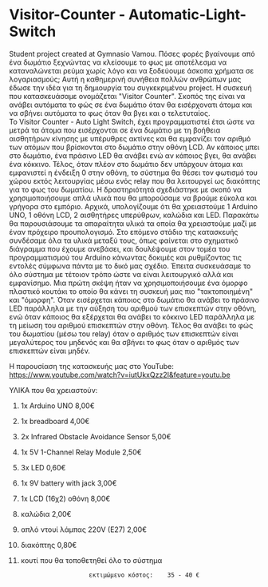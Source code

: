 # Visitor-Counter - Automatic-Light-Switch
Student project created at Gymnasio Vamou.
Πόσες φορές βγαίνουμε από ένα δωμάτιο ξεχνώντας να κλείσουμε το φως με αποτέλεσμα να καταναλώνεται ρεύμα χωρίς λόγο και να ξοδεύουμε άσκοπα χρήματα σε λογαριασμούς; Αυτή η καθημερινή συνήθεια πολλών ανθρώπων μας έδωσε την ιδέα για τη δημιουργία του συγκεκριμένου project. 
Η συσκευή που κατασκευάσαμε ονομάζεται "Visitor Counter". Σκοπός της είναι να ανάβει αυτόματα το φώς σε ένα δωμάτιο όταν θα εισέρχονατι άτομα και να σβήνει αυτόματα το φως όταν θα βγει και ο τελετυταίος.  
Το Visitor Counter - Auto Light Switch, έχει προγραμματιστεί έτσι ώστε να μετρά τα άτομα που εισέρχονται σε ένα δωμάτιο με τη βοήθεια αισθητήρων κίνησης με υπέρυθρες ακτίνες και θα εμφανίζει τον αριθμό των ατόμων που βρίσκονται στο δωμάτιο στην οθόνη LCD. Αν κάποιος μπει στο δωμάτιο, ένα πράσινο LED θα ανάβει ενώ αν κάποιος βγει, θα ανάβει ένα κόκκινο. Τέλος, όταν πλέον στο δωμάτιο δεν υπάρχουν άτομα και εμφανιστεί η ένδειξη 0 στην οθόνη, το σύστημα θα θέσει τον φωτισμό του χώρου εκτός λειτουργίας μέσω ενός relay που θα λειτουργεί ως διακόπτης για το φως του δωματίου.
Η δραστηριότητά σχεδιάστηκε με σκοπό να χρησιμοποιήσουμε απλά υλικά που θα μπορούσαμε να βρούμε εύκολα και γρήγορα στο εμπόριο. Αρχικά, υπολογίζουμε ότι θα χρειαστούμε 1 Arduino UNO, 1 οθόνη LCD, 2 αισθητήρες υπερύθρων, καλώδια και LED.  Παρακάτω θα παρουσιάσουμε τα απαραίτητα υλικά τα οποία θα χρειαστούμε μαζί με έναν πρόχειρο προυπολογισμό.
Στο επόμενο στάδιο της κατασκευής συνδέσαμε όλα τα υλικά μεταξύ τους, όπως φαίνεται στο σχηματικό διάγραμμα που έχουμε ανεβάσει, και δουλέψουμε στον τομέα του προγραμματισμού του Arduino κάνωντας δοκιμές και ρυθμίζοντας τις εντολές σύμφωνα πάντα με το δικό μας σχέδιο. Έπειτα συσκευάσαμε το όλο σύστημα με τέτοιον τρόπο ώστε να είναι λειτουργικό αλλά και εμφανίσημο. Μια πρώτη σκέψη ήταν να χρησιμοποιήσουμε ένα όμορφο πλαστικό κουτάκι το οποίο θα κάνει τη συσκευή μας πιο "τακτοποιημένη" και "όμορφη". Όταν εισέρχεται κάποιος στο δωμάτιο θα ανάβει το πράσινο LED παράλληλα με την αύξηση του αριθμού των επισκεπτών στην οθόνη, ενώ όταν κάποιος θα εξέρχεται θα ανάβει το κόκκινο LED παράλληλα με τη μείωση του αριθμού επισκεπτών στην οθόνη. Τέλος θα ανάβει το φώς του δωματίου (μέσω του relay) όταν ο αριθμός των επισκεπτών είναι μεγαλύτερος του μηδενός και θα σβήνει το φως όταν ο αριθμός των επισκεπτών είναι μηδέν. 

Η παρουσίαση της κατασκευής μας στο YouTube: https://www.youtube.com/watch?v=iutUkxQzz2I&feature=youtu.be


ΥΛΙΚΑ που θα χρειαστούν:

1. 1x Arduino UNO                                 8,00€
2. 1x breadboard                                  4,00€
3. 2x Infrared Obstacle Avoidance Sensor          5,00€
4. 1x 5V 1-Channel Relay Module                   2,50€
5. 3x LED                                         0,60€
6. 1x 9V battery with jack                        3,00€
7. 1x LCD (16χ2) οθόνη                            8,00€
8. καλώδια                                        2,00€  
9. απλό ντουί λάμπας 220V (E27)                   2,00€  
10. διακόπτης                                     0,80€
11. κουτί που θα τοποθετηθεί όλο το σύστημα

                           εκτιμώμενο κόστος:    35 - 40 €
